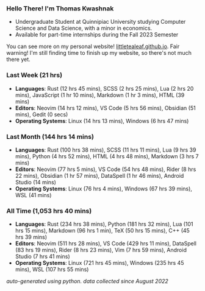 
### Hello There! I'm Thomas Kwashnak

- Undergraduate Student at Quinnipiac University studying Computer Science and Data Science, with a minor in economics.
- Available for part-time internships during the Fall 2023 Semester

You can see more on my personal website! [littletealeaf.github.io](https://littletealeaf.github.io). Fair warning! I'm still finding time to finish up my website, so there's not much there yet.

### Last Week (21 hrs)
- **Languages**: Rust (12 hrs 45 mins), SCSS (2 hrs 25 mins), Lua (2 hrs 20 mins), JavaScript (1 hr 10 mins), Markdown (1 hr 3 mins), HTML (39 mins)
- **Editors**: Neovim (14 hrs 12 mins), VS Code (5 hrs 56 mins), Obsidian (51 mins), Gedit (0 secs)
- **Operating Systems**: Linux (14 hrs 13 mins), Windows (6 hrs 47 mins)
    
### Last Month (144 hrs 14 mins)
- **Languages**: Rust (100 hrs 38 mins), SCSS (11 hrs 11 mins), Lua (9 hrs 39 mins), Python (4 hrs 52 mins), HTML (4 hrs 48 mins), Markdown (3 hrs 7 mins)
- **Editors**: Neovim (77 hrs 5 mins), VS Code (54 hrs 48 mins), Rider (8 hrs 22 mins), Obsidian (1 hr 57 mins), DataSpell (1 hr 46 mins), Android Studio (14 mins)
- **Operating Systems**: Linux (76 hrs 4 mins), Windows (67 hrs 39 mins), WSL (41 mins)
    
### All Time (1,053 hrs 40 mins)
- **Languages**: Rust (234 hrs 38 mins), Python (181 hrs 32 mins), Lua (101 hrs 15 mins), Markdown (96 hrs 1 min), TeX (50 hrs 15 mins), C++ (45 hrs 39 mins)
- **Editors**: Neovim (511 hrs 28 mins), VS Code (429 hrs 11 mins), DataSpell (83 hrs 19 mins), Rider (8 hrs 23 mins), Vim (7 hrs 59 mins), Android Studio (7 hrs 41 mins)
- **Operating Systems**: Linux (721 hrs 45 mins), Windows (235 hrs 45 mins), WSL (107 hrs 55 mins)
    

*auto-generated using python. data collected since August 2022*
